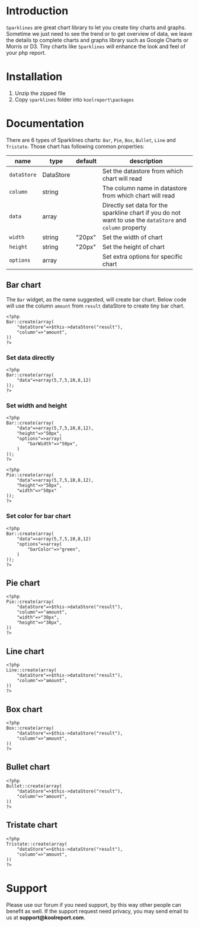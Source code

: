 # Introduction

`Sparklines` are great chart library to let you create tiny charts and graphs. Sometime we just need to see the trend or to get overview of data, we leave the details tp complete charts and graphs library such as Google Charts or Morris or D3. Tiny charts like `Sparklines` will enhance the look and feel of your php report.

# Installation

1. Unzip the zipped file
2. Copy `sparklines` folder into `koolreport\packages`

# Documentation

There are 6 types of Sparklines charts: `Bar`, `Pie`, `Box`, `Bullet`, `Line` and `Tristate`. Those chart has following common properties:

|name|type|default|description|
|---|---|---|---|
|`dataStore`|DataStore||Set the datastore from which chart will read|
|`column`|string||The column name in datastore from which chart will read|
|`data`|array||Directly set data for the sparkline chart if you do not want to use the `dataStore` and `column` property|
|`width`|string|"20px"|Set the width of chart|
|`height`|string|"20px"|Set the height of chart|
|`options`|array||Set extra options for specific chart|


## Bar chart

The `Bar` widget, as the name suggested, will create bar chart. Below code will use the column `amount` from `result` dataStore to create tiny bar chart.

```
<?php
Bar::create(array(
    "dataStore"=>$this->dataStore("result"),
    "column"=>"amount",
))
?>
```

### Set data directly

```
<?php
Bar::create(array(
    "data"=>array(5,7,5,10,8,12)
));
?>
```

### Set width and height

```
<?php
Bar::create(array(
    "data"=>array(5,7,5,10,8,12),
    "height"=>"50px",
    "options"=>array(
        "barWidth"=>"50px",
    )
));
?>
```

```
<?php
Pie::create(array(
    "data"=>array(5,7,5,10,8,12),
    "height"=>"50px",
    "width"=>"50px"
));
?>
```


### Set color for bar chart

```
<?php
Bar::create(array(
    "data"=>array(5,7,5,10,8,12)
    "options"=>array(
        "barColor"=>"green",
    )
));
?>
```

## Pie chart

```
<?php
Pie::create(array(
    "dataStore"=>$this->dataStore("result"),
    "column"=>"amount",
    "width"=>"30px",
    "height"=>"30px",
))
?>
```

## Line chart


```
<?php
Line::create(array(
    "dataStore"=>$this->dataStore("result"),
    "column"=>"amount",
))
?>
```

## Box chart


```
<?php
Box::create(array(
    "dataStore"=>$this->dataStore("result"),
    "column"=>"amount",
))
?>
```

## Bullet chart


```
<?php
Bullet::create(array(
    "dataStore"=>$this->dataStore("result"),
    "column"=>"amount",
))
?>
```

## Tristate chart

```
<?php
Tristate::create(array(
    "dataStore"=>$this->dataStore("result"),
    "column"=>"amount",
))
?>
```

# Support

Please use our forum if you need support, by this way other people can benefit as well. If the support request need privacy, you may send email to us at __support@koolreport.com__.